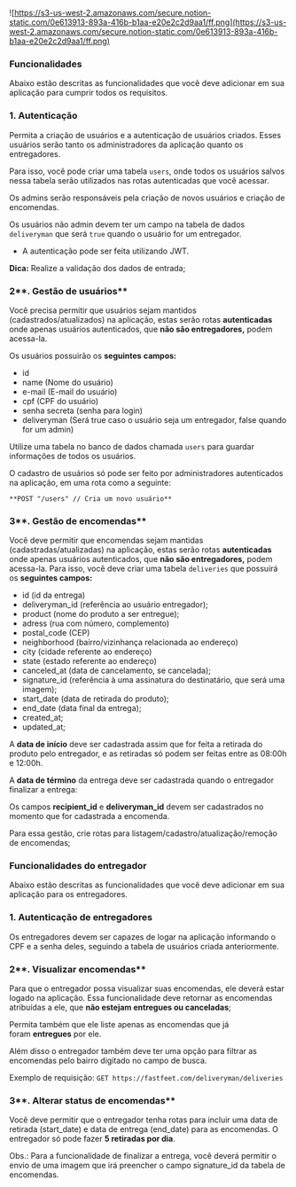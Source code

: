 ![https://s3-us-west-2.amazonaws.com/secure.notion-static.com/0e613913-893a-416b-b1aa-e20e2c2d9aa1/ff.png](https://s3-us-west-2.amazonaws.com/secure.notion-static.com/0e613913-893a-416b-b1aa-e20e2c2d9aa1/ff.png)

### **Funcionalidades**

Abaixo estão descritas as funcionalidades que você deve adicionar em sua aplicação para cumprir todos os requisitos.

### **1. Autenticação**

Permita a criação de usuários e a autenticação de usuários criados. Esses usuários serão tanto os administradores da aplicação quanto os entregadores.

Para isso, você pode criar uma tabela `users`, onde todos os usuários salvos nessa tabela serão utilizados nas rotas autenticadas que você acessar.

Os admins serão responsáveis pela criação de novos usuários e criação de encomendas.

Os usuários não admin devem ter um campo na tabela de dados `deliveryman` que será `true` quando o usuário for um entregador.

- A autenticação pode ser feita utilizando JWT.

**Dica:** Realize a validação dos dados de entrada;

### 2**. Gestão de usuários**

Você precisa permitir que usuários sejam mantidos (cadastrados/atualizados) na aplicação, estas serão rotas **autenticadas** onde apenas usuários autenticados, que **não são entregadores,** podem acessa-la.

Os usuários possuirão os **seguintes** **campos:**

- id
- name (Nome do usuário)
- e-mail (E-mail do usuário)
- cpf (CPF do usuário)
- senha secreta (senha para login)
- deliveryman (Será true caso o usuário seja um entregador, false quando for um admin)

Utilize uma tabela no banco de dados chamada `users` para guardar informações de todos os usuários.

O cadastro de usuários só pode ser feito por administradores autenticados na aplicação, em uma rota como a seguinte:

```tsx
**POST "/users" // Cria um novo usuário**
```

### 3**. Gestão de encomendas**

Você deve permitir que encomendas sejam mantidas (cadastradas/atualizadas) na aplicação, estas serão rotas **autenticadas** onde apenas usuários autenticados, que **não são entregadores,** podem acessa-la. Para isso, você deve criar uma tabela `deliveries` que possuirá os **seguintes campos:**

- id (id da entrega)
- deliveryman_id (referência ao usuário entregador);
- product (nome do produto a ser entregue);
- adress (rua com número, complemento)
- postal_code (CEP)
- neighborhood (bairro/vizinhança relacionada ao endereço)
- city (cidade referente ao endereço)
- state (estado referente ao endereço)
- canceled_at (data de cancelamento, se cancelada);
- signature_id (referência à uma assinatura do destinatário, que será uma imagem);
- start_date (data de retirada do produto);
- end_date (data final da entrega);
- created_at;
- updated_at;

A **data de início** deve ser cadastrada assim que for feita a retirada do produto pelo entregador, e as retiradas só podem ser feitas entre as 08:00h e 12:00h.

A **data de término** da entrega deve ser cadastrada quando o entregador finalizar a entrega:

Os campos **recipient_id** e **deliveryman_id** devem ser cadastrados no momento que for cadastrada a encomenda.

Para essa gestão, crie rotas para listagem/cadastro/atualização/remoção de encomendas;

### **Funcionalidades do entregador**

Abaixo estão descritas as funcionalidades que você deve adicionar em sua aplicação para os entregadores.

### **1. Autenticação de entregadores**

Os entregadores devem ser capazes de logar na aplicação informando o CPF e a senha deles, seguindo a tabela de usuários criada anteriormente.

### 2**. Visualizar encomendas**

Para que o entregador possa visualizar suas encomendas, ele deverá estar logado na aplicação. Essa funcionalidade deve retornar as encomendas atribuídas a ele, que **não estejam entregues ou canceladas**;

Permita também que ele liste apenas as encomendas que já foram **entregues** por ele.

Além disso o entregador também deve ter uma opção para filtrar as encomendas pelo bairro digitado no campo de busca.

Exemplo de requisição: `GET https://fastfeet.com/deliveryman/deliveries`

### 3**. Alterar status de encomendas**

Você deve permitir que o entregador tenha rotas para incluir uma data de retirada (start_date) e data de entrega (end_date) para as encomendas. O entregador só pode fazer **5 retiradas por dia**.

Obs.: Para a funcionalidade de finalizar a entrega, você deverá permitir o envio de uma imagem que irá preencher o campo signature_id da tabela de encomendas.
